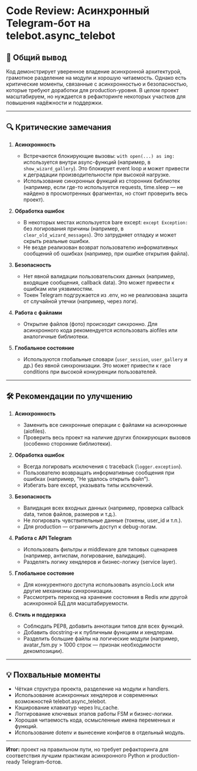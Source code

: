 # Code Review: Асинхронный Telegram-бот на telebot.async_telebot

## 📌 Общий вывод

Код демонстрирует уверенное владение асинхронной архитектурой, грамотное разделение на модули и хорошую читаемость. Однако есть критические моменты, связанные с асинхронностью и безопасностью, которые требуют доработки для production-уровня. В целом проект масштабируем, но нуждается в рефакторинге некоторых участков для повышения надёжности и поддержки.

---

## 🔍 Критические замечания

1. **Асинхронность**
   - Встречаются блокирующие вызовы: `with open(...) as img:` используется внутри async-функций (например, в `show_wizard_gallery`). Это блокирует event loop и может привести к деградации производительности при высокой нагрузке.
   - Использование синхронных функций из сторонних библиотек (например, если где-то используется requests, time.sleep — не найдено в просмотренных фрагментах, но стоит проверить весь проект).

2. **Обработка ошибок**
   - В некоторых местах используется bare except: `except Exception:` без логирования причины (например, в `clear_old_wizard_messages`). Это затрудняет отладку и может скрыть реальные ошибки.
   - Не везде реализован возврат пользователю информативных сообщений об ошибках (например, при ошибке открытия файла).

3. **Безопасность**
   - Нет явной валидации пользовательских данных (например, входящие сообщения, callback data). Это может привести к ошибкам или уязвимостям.
   - Токен Telegram подгружается из .env, но не реализована защита от случайной утечки (например, через логи).

4. **Работа с файлами**
   - Открытие файлов (фото) происходит синхронно. Для асинхронного кода рекомендуется использовать aiofiles или аналогичные библиотеки.

5. **Глобальное состояние**
   - Используются глобальные словари (`user_session`, `user_gallery` и др.) без явной синхронизации. Это может привести к race conditions при высокой конкуренции пользователей.

---

## 🛠 Рекомендации по улучшению

1. **Асинхронность**
   - Заменить все синхронные операции с файлами на асинхронные (aiofiles).
   - Проверить весь проект на наличие других блокирующих вызовов (особенно сторонние библиотеки).

2. **Обработка ошибок**
   - Всегда логировать исключения с traceback (`logger.exception`).
   - Пользователю возвращать информативные сообщения при ошибках (например, "Не удалось открыть файл").
   - Избегать bare except, указывать типы исключений.

3. **Безопасность**
   - Валидация всех входных данных (например, проверка callback data, типов файлов, размеров и т.д.).
   - Не логировать чувствительные данные (токены, user_id и т.п.).
   - Для production — ограничить доступ к debug-логам.

4. **Работа с API Telegram**
   - Использовать фильтры и middleware для типовых сценариев (например, антиспам, логирование, валидация).
   - Разделять логику хендлеров и бизнес-логику (service layer).

5. **Глобальное состояние**
   - Для конкурентного доступа использовать asyncio.Lock или другие механизмы синхронизации.
   - Рассмотреть переход на хранение состояния в Redis или другой асинхронной БД для масштабируемости.

6. **Стиль и поддержка**
   - Соблюдать PEP8, добавить аннотации типов для всех функций.
   - Добавить docstring-и к публичным функциям и хендлерам.
   - Разделить большие файлы на логические модули (например, avatar_fsm.py > 1000 строк — признак необходимости декомпозиции).

---

## 💡 Похвальные моменты

- Чёткая структура проекта, разделение на модули и handlers.
- Использование асинхронных хендлеров и современных возможностей telebot.async_telebot.
- Кэширование клавиатур через lru_cache.
- Логгирование ключевых этапов работы FSM и бизнес-логики.
- Хорошая читаемость кода, осмысленные имена переменных и функций.
- Использование dotenv и вынесение конфигов в отдельный модуль.

---

**Итог:** проект на правильном пути, но требует рефакторинга для соответствия лучшим практикам асинхронного Python и production-ready Telegram-ботов. 